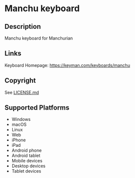 Manchu keyboard
==============

Description
-----------
Manchu keyboard for Manchurian

Links
-----
Keyboard Homepage: https://keyman.com/keyboards/manchu

Copyright
---------
See [LICENSE.md](LICENSE.md)

Supported Platforms
-------------------
 * Windows
 * macOS
 * Linux
 * Web
 * iPhone
 * iPad
 * Android phone
 * Android tablet
 * Mobile devices
 * Desktop devices
 * Tablet devices


